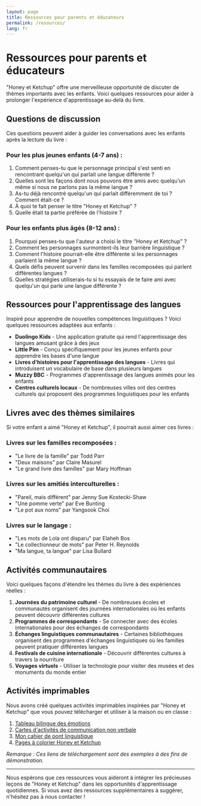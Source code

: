 ```yaml
---
layout: page
title: Ressources pour parents et éducateurs
permalink: /resources/
lang: fr
---
```


# Ressources pour parents et éducateurs

"Honey et Ketchup" offre une merveilleuse opportunité de discuter de thèmes importants avec les enfants. Voici quelques ressources pour aider à prolonger l'expérience d'apprentissage au-delà du livre.

## Questions de discussion

Ces questions peuvent aider à guider les conversations avec les enfants après la lecture du livre :

### Pour les plus jeunes enfants (4-7 ans) :
1. Comment penses-tu que le personnage principal s'est senti en rencontrant quelqu'un qui parlait une langue différente ?
2. Quelles sont les façons dont nous pouvons être amis avec quelqu'un même si nous ne parlons pas la même langue ?
3. As-tu déjà rencontré quelqu'un qui parlait différemment de toi ? Comment était-ce ?
4. À quoi te fait penser le titre "Honey et Ketchup" ?
5. Quelle était ta partie préférée de l'histoire ?

### Pour les enfants plus âgés (8-12 ans) :
1. Pourquoi penses-tu que l'auteur a choisi le titre "Honey et Ketchup" ?
2. Comment les personnages surmontent-ils leur barrière linguistique ?
3. Comment l'histoire pourrait-elle être différente si les personnages parlaient la même langue ?
4. Quels défis peuvent survenir dans les familles recomposées qui parlent différentes langues ?
5. Quelles stratégies utiliserais-tu si tu essayais de te faire ami avec quelqu'un qui parle une langue différente ?

## Ressources pour l'apprentissage des langues

Inspiré pour apprendre de nouvelles compétences linguistiques ? Voici quelques ressources adaptées aux enfants :

- **Duolingo Kids** - Une application gratuite qui rend l'apprentissage des langues amusant grâce à des jeux
- **Little Pim** - Conçu spécifiquement pour les jeunes enfants pour apprendre les bases d'une langue
- **Livres d'histoires pour l'apprentissage des langues** - Livres qui introduisent un vocabulaire de base dans plusieurs langues
- **Muzzy BBC** - Programmes d'apprentissage des langues animés pour les enfants
- **Centres culturels locaux** - De nombreuses villes ont des centres culturels qui proposent des programmes linguistiques pour les enfants

## Livres avec des thèmes similaires

Si votre enfant a aimé "Honey et Ketchup", il pourrait aussi aimer ces livres :

### Livres sur les familles recomposées :
- "Le livre de la famille" par Todd Parr
- "Deux maisons" par Claire Masurel
- "Le grand livre des familles" par Mary Hoffman

### Livres sur les amitiés interculturelles :
- "Pareil, mais différent" par Jenny Sue Kostecki-Shaw
- "Une pomme verte" par Eve Bunting
- "Le pot aux noms" par Yangsook Choi

### Livres sur le langage :
- "Les mots de Lola ont disparu" par Elaheh Bos
- "Le collectionneur de mots" par Peter H. Reynolds
- "Ma langue, ta langue" par Lisa Bullard

## Activités communautaires

Voici quelques façons d'étendre les thèmes du livre à des expériences réelles :

1. **Journées du patrimoine culturel** - De nombreuses écoles et communautés organisent des journées internationales où les enfants peuvent découvrir différentes cultures
2. **Programmes de correspondants** - Se connecter avec des écoles internationales pour des échanges de correspondants
3. **Échanges linguistiques communautaires** - Certaines bibliothèques organisent des programmes d'échanges linguistiques où les familles peuvent pratiquer différentes langues
4. **Festivals de cuisine internationale** - Découvrir différentes cultures à travers la nourriture
5. **Voyages virtuels** - Utiliser la technologie pour visiter des musées et des monuments du monde entier

## Activités imprimables

Nous avons créé quelques activités imprimables inspirées par "Honey et Ketchup" que vous pouvez télécharger et utiliser à la maison ou en classe :

1. [Tableau bilingue des émotions](/downloads/feelings-chart.pdf)
2. [Cartes d'activités de communication non verbale](/downloads/nonverbal-cards.pdf)
3. [Mon cahier de pont linguistique](/downloads/language-bridge.pdf)
4. [Pages à colorier Honey et Ketchup](/downloads/coloring-pages.pdf)

*Remarque : Ces liens de téléchargement sont des exemples à des fins de démonstration.*

---

Nous espérons que ces ressources vous aideront à intégrer les précieuses leçons de "Honey et Ketchup" dans les opportunités d'apprentissage quotidiennes. Si vous avez des ressources supplémentaires à suggérer, n'hésitez pas à nous contacter !